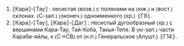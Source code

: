 ---
---

1. ⟦Кара⟧-⟦Тау⟧
: лесистая ⦅возв.⦆ с полянами на ⦅юж.⦆ и ⦅вост.⦆ склонах. ⦅С-зап.⦆ ⦅оконеч.⦆ одноименного ⦅хр.⦆ ⦃Г9⦄.
2. ⟦Кара⟧-⟦Тау⟧, ⟦Кара⟧-⟦Даг⟧
: лесистый дугообразный ⦅хр.⦆ с вершинами Кара-Тау, Тай-Коба, Такья-Тепе. В ⦅ю-зап.⦆ части Караби-яйлы, к ⦅С→СВ⦆ от ⦅н.п.⦆ Генеральское ⦅Алушт.⦆ ⦃Г14⦄.
